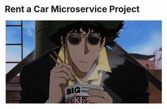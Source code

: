 # Rent a Car Microservice Project



<p align="center">
  <img src="zimages/anime-eating.gif" alt="animated" />
</p>
